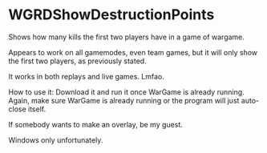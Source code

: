 # WGRDShowDestructionPoints

Shows how many kills the first two players have in a game of wargame. 

Appears to work on all gamemodes, even team games, but it will only show the first two players, as previously stated.

It works in both replays and live games. Lmfao.

How to use it:
Download it and run it once WarGame is already running. Again, make sure WarGame is already running or the program will just auto-close itself.

If somebody wants to make an overlay, be my guest.

Windows only unfortunately.
